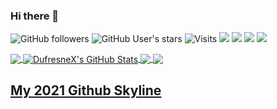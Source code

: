### Hi there 👋

<!--
**DufresneX/DufresneX** is a ✨ _special_ ✨ repository because its `README.md` (this file) appears on your GitHub profile.

Here are some ideas to get you started:

- 🔭 I’m currently working on ...
- 🌱 I’m currently learning ...
- 👯 I’m looking to collaborate on ...
- 🤔 I’m looking for help with ...
- 💬 Ask me about ...
- 📫 How to reach me: ...
- 😄 Pronouns: ...
- ⚡ Fun fact: ...
-->
![GitHub followers](https://img.shields.io/github/followers/DufresneX?style=social)
![GitHub User's stars](https://img.shields.io/github/stars/DufresneX?style=social)
![Visits](https://visitor-badge-reloaded.herokuapp.com/badge?page_id=DufresneX.DufresneX&color=2bbc8a)
![](https://img.shields.io/badge/OS-Linux-informational?style=flat&logo=linux&logoColor=white&color=2bbc8a)
![](https://img.shields.io/badge/Editor-Atom-informational?style=flat&logo=atom&logoColor=white&color=2bbc8a)
![](https://img.shields.io/badge/Code-GDScript-informational?style=flat&logo=godot&logoColor=white&color=2bbc8a)
![](https://img.shields.io/badge/Tools-Github-informational?style=flat&logo=github&logoColor=white&color=2bbc8a)

<a href="https://github.com/DufresneX/DufresneX">
  <img align="center" src="https://github-readme-stats.vercel.app/api/top-langs/?username=DufresneX&theme=merko&langs_count=3" />
</a>

<a href="https://github.com/DufresneX/DufresneX">
  <img align="center" src="https://github-readme-stats.vercel.app/api?username=DufresneX&show_icons=true&line_height=27&theme=merko&count_private=true" alt="DufresneX's GitHub Stats" />
</a>

<a href="https://github.com/DufresneX/DufresneX">
  <img align="center" src="https://github-readme-stats.vercel.app/api/pin/?username=DufresneX&repo=DufresneX&show_icons=true&theme=merko" />
</a>

<a href="https://github.com/DufresneX/DufresneX">
  <img align="center" src="https://github-readme-stats.vercel.app/api/pin/?username=CMDR-Piboy314&repo=Pygame-Platformer-Godot&show_icons=true&theme=merko" />
</a>


<h2><a href="https://skyline.github.com/DufresneX/2021" title="2021 Github Skyline">My 2021 Github Skyline</a></h2>
